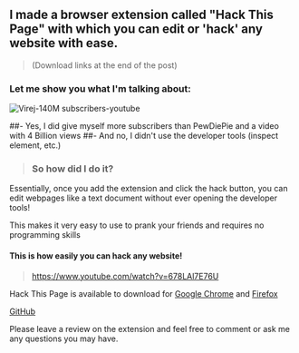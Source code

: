 ## I made a browser extension called "Hack This Page" with which you can edit or 'hack' any website with ease. 
> (Download links at the end of the post)

### Let me show you what I'm talking about:

![Virej-140M subscribers-youtube](https://dev-to-uploads.s3.amazonaws.com/uploads/articles/ajzcku4pvg74sw93m6d2.png) 

##- Yes, I did give myself more subscribers than PewDiePie and a video with 4 Billion views
##- And no, I didn't use the developer tools (inspect element, etc.)


>### So how did I do it?


Essentially, once you add the extension and click the hack button, you can edit webpages like a text document without ever opening the developer tools!

This makes it very easy to use to prank your friends and requires no programming skills


#### This is how easily you can hack any website! 
> https://www.youtube.com/watch?v=678LAl7E76U

Hack This Page is available to download for [Google Chrome](https://chrome.google.com/webstore/detail/hack-this-page/nbfegodimhenhkghjeppighcbpdinhdp) and [Firefox](https://addons.mozilla.org/en-US/firefox/addon/hack-this-website/)

[GitHub](https://github.com/VirejDasani/HackThisPage)

Please leave a review on the extension and feel free to comment or ask me any questions you may have.
